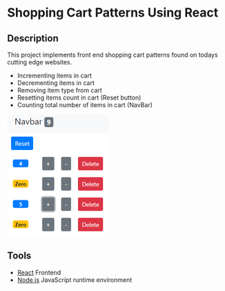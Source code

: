 # Shopping Cart Patterns Using React

## Description
This project implements front end shopping cart patterns found on todays cutting edge websites.
- Incrementing items in cart
- Decrementing items in cart
- Removing item type from cart
- Resetting items count in cart (Reset button)
- Counting total number of items in cart (NavBar)

![Image of Cart](https://github.com/mchadds/React-Shopping-Cart-Patterns/blob/master/images/Cart.png)

## Tools
- [React](https://reactjs.org/) Frontend
- [Node.js](https://nodejs.org/en/) JavaScript runtime environment
